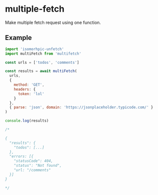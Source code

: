 # multiple-fetch

Make multiple fetch request using one function.

## Example

```js
import 'isomorhpic-unfetch'
import multiFetch from 'multifetch'

const urls = ['todos', 'comments']

const results = await multiFetch(
  urls,
  {
    method: 'GET',
    headers: {
      token: 'lol'
    }
  },
  { parse: 'json', domain: 'https://jsonplaceholder.typicode.com/' }
)

console.log(results)

/*

{
  "results": {
    "todos": [...]
  },
  "errors: [{
    "statusCode": 404,
    "status": "Not found",
    "url: "/comments"
  }]
}

*/
```

